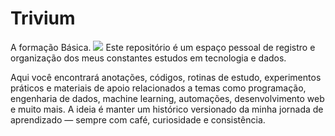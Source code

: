 # Trivium
A formação Básica.
![](https://fernandogiannini.com.br/wp-content/uploads/2022/11/2db41b_3795d9bd8066409380fdbf6d1c502b76_mv2-1.gif)
Este repositório é um espaço pessoal de registro e organização dos meus constantes estudos em tecnologia e dados. 

Aqui você encontrará anotações, códigos, rotinas de estudo, experimentos práticos e materiais de apoio relacionados a temas como programação, engenharia de dados, machine learning, automações, desenvolvimento web e muito mais. A ideia é manter um histórico versionado da minha jornada de aprendizado — sempre com café, curiosidade e consistência.
